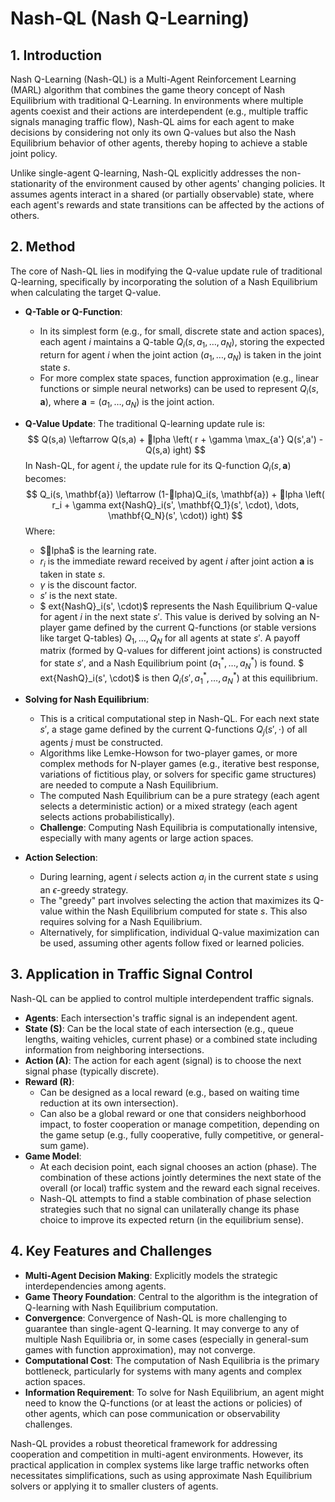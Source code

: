 # Nash-QL (Nash Q-Learning)

## 1. Introduction

Nash Q-Learning (Nash-QL) is a Multi-Agent Reinforcement Learning (MARL) algorithm that combines the game theory concept of Nash Equilibrium with traditional Q-Learning. In environments where multiple agents coexist and their actions are interdependent (e.g., multiple traffic signals managing traffic flow), Nash-QL aims for each agent to make decisions by considering not only its own Q-values but also the Nash Equilibrium behavior of other agents, thereby hoping to achieve a stable joint policy.

Unlike single-agent Q-learning, Nash-QL explicitly addresses the non-stationarity of the environment caused by other agents' changing policies. It assumes agents interact in a shared (or partially observable) state, where each agent's rewards and state transitions can be affected by the actions of others.

## 2. Method

The core of Nash-QL lies in modifying the Q-value update rule of traditional Q-learning, specifically by incorporating the solution of a Nash Equilibrium when calculating the target Q-value.

*   **Q-Table or Q-Function**:
    *   In its simplest form (e.g., for small, discrete state and action spaces), each agent $i$ maintains a Q-table $Q_i(s, a_1, \dots, a_N)$, storing the expected return for agent $i$ when the joint action $(a_1, \dots, a_N)$ is taken in the joint state $s$.
    *   For more complex state spaces, function approximation (e.g., linear functions or simple neural networks) can be used to represent $Q_i(s, \mathbf{a})$, where $\mathbf{a} = (a_1, \dots, a_N)$ is the joint action.

*   **Q-Value Update**:
    The traditional Q-learning update rule is:
    $$
    Q(s,a) \leftarrow Q(s,a) + lpha \left( r + \gamma \max_{a'} Q(s',a') - Q(s,a) ight)
    $$
    In Nash-QL, for agent $i$, the update rule for its Q-function $Q_i(s, \mathbf{a})$ becomes:
    $$
    Q_i(s, \mathbf{a}) \leftarrow (1-lpha)Q_i(s, \mathbf{a}) + lpha \left( r_i + \gamma 	ext{NashQ}_i(s', \mathbf{Q_1}(s', \cdot), \dots, \mathbf{Q_N}(s', \cdot)) ight)
    $$
    Where:
    *   $lpha$ is the learning rate.
    *   $r_i$ is the immediate reward received by agent $i$ after joint action $\mathbf{a}$ is taken in state $s$.
    *   $\gamma$ is the discount factor.
    *   $s'$ is the next state.
    *   $	ext{NashQ}_i(s', \cdot)$ represents the Nash Equilibrium Q-value for agent $i$ in the next state $s'$. This value is derived by solving an N-player game defined by the current Q-functions (or stable versions like target Q-tables) $Q_1, \dots, Q_N$ for all agents at state $s'$. A payoff matrix (formed by Q-values for different joint actions) is constructed for state $s'$, and a Nash Equilibrium point $(a_1^*, \dots, a_N^*)$ is found. $	ext{NashQ}_i(s', \cdot)$ is then $Q_i(s', a_1^*, \dots, a_N^*)$ at this equilibrium.

*   **Solving for Nash Equilibrium**:
    *   This is a critical computational step in Nash-QL. For each next state $s'$, a stage game defined by the current Q-functions $Q_j(s', \cdot)$ of all agents $j$ must be constructed.
    *   Algorithms like Lemke-Howson for two-player games, or more complex methods for N-player games (e.g., iterative best response, variations of fictitious play, or solvers for specific game structures) are needed to compute a Nash Equilibrium.
    *   The computed Nash Equilibrium can be a pure strategy (each agent selects a deterministic action) or a mixed strategy (each agent selects actions probabilistically).
    *   **Challenge**: Computing Nash Equilibria is computationally intensive, especially with many agents or large action spaces.

*   **Action Selection**:
    *   During learning, agent $i$ selects action $a_i$ in the current state $s$ using an $\epsilon$-greedy strategy.
    *   The "greedy" part involves selecting the action that maximizes its Q-value within the Nash Equilibrium computed for state $s$. This also requires solving for a Nash Equilibrium.
    *   Alternatively, for simplification, individual Q-value maximization can be used, assuming other agents follow fixed or learned policies.

## 3. Application in Traffic Signal Control

Nash-QL can be applied to control multiple interdependent traffic signals.

*   **Agents**: Each intersection's traffic signal is an independent agent.
*   **State (S)**: Can be the local state of each intersection (e.g., queue lengths, waiting vehicles, current phase) or a combined state including information from neighboring intersections.
*   **Action (A)**: The action for each agent (signal) is to choose the next signal phase (typically discrete).
*   **Reward (R)**:
    *   Can be designed as a local reward (e.g., based on waiting time reduction at its own intersection).
    *   Can also be a global reward or one that considers neighborhood impact, to foster cooperation or manage competition, depending on the game setup (e.g., fully cooperative, fully competitive, or general-sum game).
*   **Game Model**:
    *   At each decision point, each signal chooses an action (phase). The combination of these actions jointly determines the next state of the overall (or local) traffic system and the reward each signal receives.
    *   Nash-QL attempts to find a stable combination of phase selection strategies such that no signal can unilaterally change its phase choice to improve its expected return (in the equilibrium sense).

## 4. Key Features and Challenges

*   **Multi-Agent Decision Making**: Explicitly models the strategic interdependencies among agents.
*   **Game Theory Foundation**: Central to the algorithm is the integration of Q-learning with Nash Equilibrium computation.
*   **Convergence**: Convergence of Nash-QL is more challenging to guarantee than single-agent Q-learning. It may converge to any of multiple Nash Equilibria or, in some cases (especially in general-sum games with function approximation), may not converge.
*   **Computational Cost**: The computation of Nash Equilibria is the primary bottleneck, particularly for systems with many agents and complex action spaces.
*   **Information Requirement**: To solve for Nash Equilibrium, an agent might need to know the Q-functions (or at least the actions or policies) of other agents, which can pose communication or observability challenges.

Nash-QL provides a robust theoretical framework for addressing cooperation and competition in multi-agent environments. However, its practical application in complex systems like large traffic networks often necessitates simplifications, such as using approximate Nash Equilibrium solvers or applying it to smaller clusters of agents.